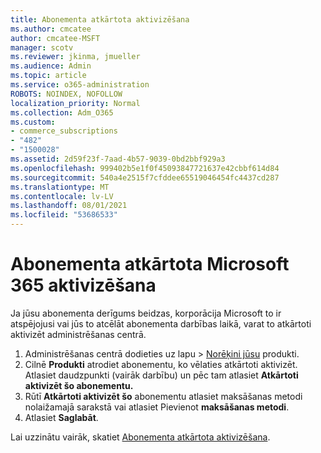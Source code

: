 ```yaml
---
title: Abonementa atkārtota aktivizēšana
ms.author: cmcatee
author: cmcatee-MSFT
manager: scotv
ms.reviewer: jkinma, jmueller
ms.audience: Admin
ms.topic: article
ms.service: o365-administration
ROBOTS: NOINDEX, NOFOLLOW
localization_priority: Normal
ms.collection: Adm_O365
ms.custom:
- commerce_subscriptions
- "482"
- "1500028"
ms.assetid: 2d59f23f-7aad-4b57-9039-0bd2bbf929a3
ms.openlocfilehash: 999402b5e1f0f45093847721637e42cbbf614d84
ms.sourcegitcommit: 540a4e2515f7cfddee65519046454fc4437cd287
ms.translationtype: MT
ms.contentlocale: lv-LV
ms.lasthandoff: 08/01/2021
ms.locfileid: "53686533"
---
```

# <a name="reactivate-a-microsoft-365-subscription"></a>Abonementa atkārtota Microsoft 365 aktivizēšana

Ja jūsu abonementa derīgums beidzas, korporācija Microsoft to ir atspējojusi vai jūs to atcēlāt abonementa darbības laikā, varat to atkārtoti aktivizēt administrēšanas centrā.
  
1. Administrēšanas centrā dodieties uz lapu  >  [Norēķini jūsu](https://go.microsoft.com/fwlink/p/?linkid=842054) produkti.
2. Cilnē **Produkti** atrodiet abonementu, ko vēlaties atkārtoti aktivizēt. Atlasiet daudzpunkti (vairāk darbību) un pēc tam atlasiet **Atkārtoti aktivizēt šo abonementu.**
3. Rūtī **Atkārtoti aktivizēt šo** abonementu atlasiet maksāšanas metodi nolaižamajā sarakstā vai atlasiet Pievienot **maksāšanas metodi**.
4. Atlasiet **Saglabāt**.

Lai uzzinātu vairāk, skatiet [Abonementa atkārtota aktivizēšana](/microsoft-365/commerce/subscriptions/reactivate-your-subscription).